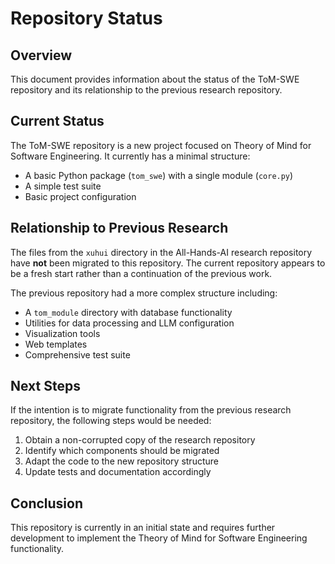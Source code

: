 # Repository Status

## Overview

This document provides information about the status of the ToM-SWE repository and its relationship to the previous research repository.

## Current Status

The ToM-SWE repository is a new project focused on Theory of Mind for Software Engineering. It currently has a minimal structure:

- A basic Python package (`tom_swe`) with a single module (`core.py`)
- A simple test suite
- Basic project configuration

## Relationship to Previous Research

The files from the `xuhui` directory in the All-Hands-AI research repository have **not** been migrated to this repository. The current repository appears to be a fresh start rather than a continuation of the previous work.

The previous repository had a more complex structure including:

- A `tom_module` directory with database functionality
- Utilities for data processing and LLM configuration
- Visualization tools
- Web templates
- Comprehensive test suite

## Next Steps

If the intention is to migrate functionality from the previous research repository, the following steps would be needed:

1. Obtain a non-corrupted copy of the research repository
2. Identify which components should be migrated
3. Adapt the code to the new repository structure
4. Update tests and documentation accordingly

## Conclusion

This repository is currently in an initial state and requires further development to implement the Theory of Mind for Software Engineering functionality.